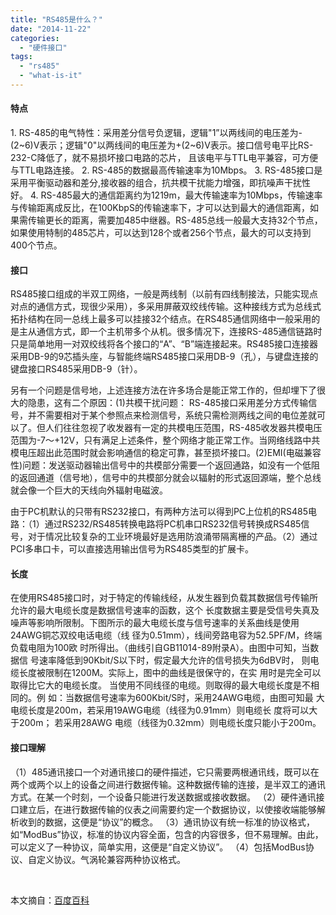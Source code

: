```yaml
---
title: "RS485是什么？"
date: "2014-11-22"
categories: 
  - "硬件接口"
tags: 
  - "rs485"
  - "what-is-it"
---
```


#### 特点

1\. RS-485的电气特性：采用差分信号负逻辑，逻辑"1”以两线间的电压差为-(2~6)V表示；逻辑"0"以两线间的电压差为+(2~6)V表示。接口信号电平比RS-232-C降低了，就不易损坏接口电路的芯片， 且该电平与TTL电平兼容，可方便与TTL电路连接。 2. RS-485的数据最高传输速率为10Mbps。 3. RS-485接口是采用平衡驱动器和差分,接收器的组合，抗共模干扰能力增强，即抗噪声干扰性好。 4. RS-485最大的通信距离约为1219m，最大传输速率为10Mbps，传输速率与传输距离成反比，在100KbpS的传输速率下，才可以达到最大的通信距离，如果需传输更长的距离，需要加485中继器。RS-485总线一般最大支持32个节点，如果使用特制的485芯片，可以达到128个或者256个节点，最大的可以支持到400个节点。

#### 接口

RS485接口组成的半双工网络，一般是两线制（以前有四线制接法，只能实现点对点的通信方式，现很少采用），多采用屏蔽双绞线传输。这种接线方式为总线式拓扑结构在同一总线上最多可以挂接32个结点。在RS485通信网络中一般采用的是主从通信方式，即一个主机带多个从机。很多情况下，连接RS-485通信链路时只是简单地用一对双绞线将各个接口的“A”、“B”端连接起来。RS485接口连接器采用DB-9的9芯插头座，与智能终端RS485接口采用DB-9（孔），与键盘连接的键盘接口RS485采用DB-9（针）。

另有一个问题是信号地，上述连接方法在许多场合是能正常工作的，但却埋下了很大的隐患，这有二个原因：(1)共模干扰问题： RS-485接口采用差分方式传输信号，并不需要相对于某个参照点来检测信号，系统只需检测两线之间的电位差就可以了。但人们往往忽视了收发器有一定的共模电压范围，RS-485收发器共模电压范围为-7～+12V，只有满足上述条件，整个网络才能正常工作。当网络线路中共模电压超出此范围时就会影响通信的稳定可靠，甚至损坏接口。(2)EMI(电磁兼容性)问题：发送驱动器输出信号中的共模部分需要一个返回通路，如没有一个低阻的返回通道（信号地），信号中的共模部分就会以辐射的形式返回源端，整个总线就会像一个巨大的天线向外辐射电磁波。

由于PC机默认的只带有RS232接口，有两种方法可以得到PC上位机的RS485电路：（1）通过RS232/RS485转换电路将PC机串口RS232信号转换成RS485信号，对于情况比较复杂的工业环境最好是选用防浪涌带隔离栅的产品。（2）通过PCI多串口卡，可以直接选用输出信号为RS485类型的扩展卡。

#### 长度

在使用RS485接口时，对于特定的传输线经，从发生器到负载其数据信号传输所允许的最大电缆长度是数据信号速率的函数，这个 长度数据主要是受信号失真及噪声等影响所限制。下图所示的最大电缆长度与信号速率的关系曲线是使用24AWG铜芯双绞电话电缆（线 径为0.51mm），线间旁路电容为52.5PF/M，终端负载电阻为100欧 时所得出。（曲线引自GB11014-89附录A）。由图中可知，当数据信 号速率降低到90Kbit/S以下时，假定最大允许的信号损失为6dBV时， 则电缆长度被限制在1200M。实际上，图中的曲线是很保守的，在实 用时是完全可以取得比它大的电缆长度。 当使用不同线径的电缆。则取得的最大电缆长度是不相同的。例 如：当数据信号速率为600Kbit/S时，采用24AWG电缆，由图可知最 大电缆长度是200m，若采用19AWG电缆（线径为0.91mm）则电缆长 度将可以大于200m； 若采用28AWG 电缆（线径为0.32mm）则电缆长度只能小于200m。

#### 接口理解

（1）485通讯接口一个对通讯接口的硬件描述，它只需要两根通讯线，既可以在两个或两个以上的设备之间进行数据传输。这种数据传输的连接，是半双工的通讯方式。在某一个时刻，一个设备只能进行发送数据或接收数据。 （2）硬件通讯接口建立后，在进行数据传输的仪表之间需要约定一个数据协议，以使接收端能够解析收到的数据，这便是“协议”的概念。 （3）通讯协议有统一标准的协议格式，如“ModBus”协议，标准的协议内容全面，包含的内容很多，但不易理解。由此，可以定义了一种协议，简单实用，这便是“自定义协议”。 （4）包括ModBus协议、自定义协议。气涡轮兼容两种协议格式。

 

本文摘自：[百度百科](http://baike.baidu.com/view/196467.htm)
